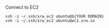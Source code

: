Connect to EC2
```
ssh -i ~/.ssh/xrw_ec2 ubuntu@${YOUR DOMAIN}
ssh -i ~/.ssh/xrw_ec2 ubuntu@ec2.xrw.io
```